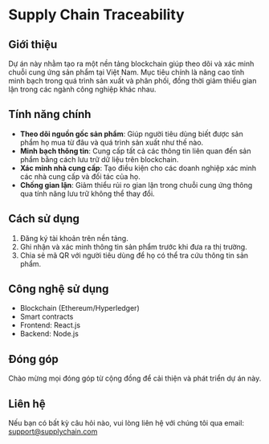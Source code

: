 # Supply Chain Traceability

## Giới thiệu
Dự án này nhằm tạo ra một nền tảng blockchain giúp theo dõi và xác minh chuỗi cung ứng sản phẩm tại Việt Nam. Mục tiêu chính là nâng cao tính minh bạch trong quá trình sản xuất và phân phối, đồng thời giảm thiểu gian lận trong các ngành công nghiệp khác nhau.

## Tính năng chính
- **Theo dõi nguồn gốc sản phẩm**: Giúp người tiêu dùng biết được sản phẩm họ mua từ đâu và quá trình sản xuất như thế nào.
- **Minh bạch thông tin**: Cung cấp tất cả các thông tin liên quan đến sản phẩm bằng cách lưu trữ dữ liệu trên blockchain.
- **Xác minh nhà cung cấp**: Tạo điều kiện cho các doanh nghiệp xác minh các nhà cung cấp và đối tác của họ.
- **Chống gian lận**: Giảm thiểu rủi ro gian lận trong chuỗi cung ứng thông qua tính năng lưu trữ không thể thay đổi.

## Cách sử dụng
1. Đăng ký tài khoản trên nền tảng.
2. Ghi nhận và xác minh thông tin sản phẩm trước khi đưa ra thị trường.
3. Chia sẻ mã QR với người tiêu dùng để họ có thể tra cứu thông tin sản phẩm.

## Công nghệ sử dụng
- Blockchain (Ethereum/Hyperledger)
- Smart contracts
- Frontend: React.js
- Backend: Node.js

## Đóng góp
Chào mừng mọi đóng góp từ cộng đồng để cải thiện và phát triển dự án này.

## Liên hệ
Nếu bạn có bất kỳ câu hỏi nào, vui lòng liên hệ với chúng tôi qua email: support@supplychain.com